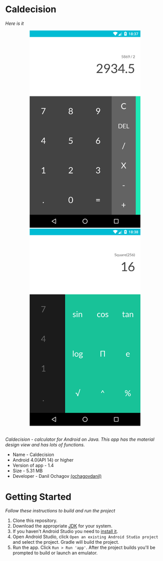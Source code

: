 # Caldecision
_Here is it_

<div align="center">
  <img src="screenshots/photo-1.png" width="350px" />
  <img src="screenshots/photo-2.png" width="350px" />
</div> <br />

_Caldecision - calculator for Android on Java. This app has the material design view and has lots of functions._

 * Name - Caldecision
 * Android 4.0(API 14) or higher
 * Version of app - 1.4
 * Size - 5.31 MB
 * Developer - Danil Ochagov [(ochagovdanil)](https://github.com/ochagovdanil)

# Getting Started
_Follow these instructions to build and run the project_

 1. Clone this repository.
 2. Download the appropriate [JDK](https://www.oracle.com/technetwork/java/javase/downloads/index.html) for your system.
 3. If you haven't Android Studio you need to [install it](https://developer.android.com/studio/).
 4. Open Android Studio, click `Open an existing Android Studio project` and select the project. Gradle will build the project.
 5. Run the app. Click `Run > Run 'app'`. After the project builds you'll be prompted to build or launch an emulator.
 
